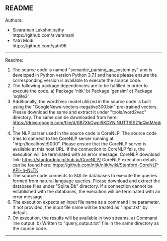 README
------

Authors: 
<ul>
  <li>
      Sivaraman Lakshmipathy<br>https://github.com/sivaramanl
  </li>
  <li>
      Yatri Modi<br>https://github.com/yatri96
  </li>
</ul>
<hr>

Readme:
1. The source code is named "semantic_parsing_qa_system.py" and is developed in Python version Python 3.7.1 and hence please ensure the corresponding version is available to execute the source code.
2. The following package dependencies are to be fulfilled in order to execute the code.
    a) Package 'nltk'
    b) Package 'gensim'
    c) Package 'sqlite3'
3. Additionally, the word2vec model utilized in the source code is built using the "GoogleNews-vectors-negative300.bin" pre-trained vectors. 
Please download the same and extract it under "tools/word2vec" directory. 
The same can be downloaded from here: https://drive.google.com/file/d/0B7XkCwpI5KDYNlNUTTlSS21pQmM/edit
4. The NLP parser used in the source code is CoreNLP. 
The source code tries to connect to the CoreNLP server running at "http://localhost:9000". 
Please ensure that the CoreNLP server is available at this host URL.
If the connection to CoreNLP fails, the execution will be terminated with an error message.
CoreNLP download link: https://stanfordnlp.github.io/CoreNLP/
CoreNLP execution details can be found here: https://github.com/nltk/nltk/wiki/Stanford-CoreNLP-API-in-NLTK
5. The source code connects to SQLite databases to execute the queries formed from natural language queries.
Please download and extract the database files under "Sqlite.Db" directory.
If a connection cannot be established with the databases, the execution will be terminated with an error message.
6. The execution expects an input file name as a command line parameter. If not provided, the input file name will be treated as "input.txt" by default.
7. On execution, the results will be available in two streams.
    a) Command line output.
    b) Written to "query_output.txt" file in the same directory as the source code.
-------------------
